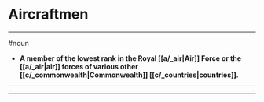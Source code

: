 # Aircraftmen
---
#noun
- **A member of the lowest rank in the Royal [[a/_air|Air]] Force or the [[a/_air|air]] forces of various other [[c/_commonwealth|Commonwealth]] [[c/_countries|countries]].**
---
---
